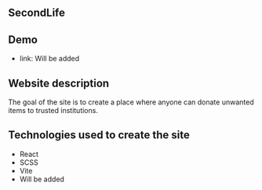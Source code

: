 ## SecondLife

## Demo

- link: Will be added

## Website description

The goal of the site is to create a place where anyone can donate unwanted items to trusted institutions.

## Technologies used to create the site

- React
- SCSS
- Vite
- Will be added
